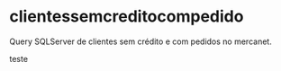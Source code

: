 # clientessemcreditocompedido
Query SQLServer de clientes sem crédito e com pedidos no mercanet.

teste